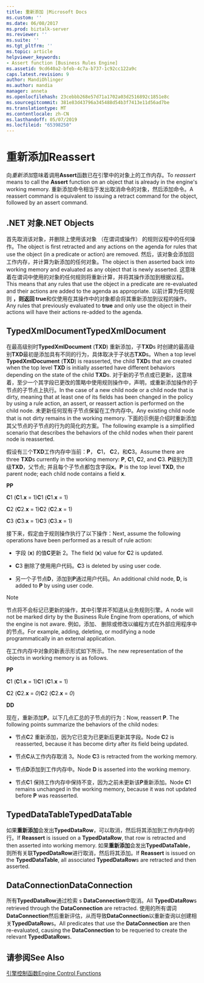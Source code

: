 ```yaml
---
title: 重新添加 |Microsoft Docs
ms.custom: ''
ms.date: 06/08/2017
ms.prod: biztalk-server
ms.reviewer: ''
ms.suite: ''
ms.tgt_pltfrm: ''
ms.topic: article
helpviewer_keywords:
- Assert function [Business Rules Engine]
ms.assetid: 9cd640a2-bfeb-4c7a-b737-1c92cc122a9c
caps.latest.revision: 9
author: MandiOhlinger
ms.author: mandia
manager: anneta
ms.openlocfilehash: 23cebbb268e57d71a1702a03d2516892c1851e8c
ms.sourcegitcommit: 381e83d43796a345488d54b3f7413e11d56ad7be
ms.translationtype: MT
ms.contentlocale: zh-CN
ms.lasthandoff: 05/07/2019
ms.locfileid: "65398250"
---
```

# <a name="reassert"></a><span data-ttu-id="d84b3-102">重新添加</span><span class="sxs-lookup"><span data-stu-id="d84b3-102">Reassert</span></span>
<span data-ttu-id="d84b3-103">向*重新添加*意味着调用**Assert**函数已在引擎中的对象上的工作内存。</span><span class="sxs-lookup"><span data-stu-id="d84b3-103">To *reassert* means to call the **Assert** function on an object that is already in the engine's working memory.</span></span> <span data-ttu-id="d84b3-104">重新添加命令相当于发出取消命令的对象，然后添加命令。</span><span class="sxs-lookup"><span data-stu-id="d84b3-104">A reassert command is equivalent to issuing a retract command for the object, followed by an assert command.</span></span>  
  
## <a name="net-objects"></a><span data-ttu-id="d84b3-105">.NET 对象</span><span class="sxs-lookup"><span data-stu-id="d84b3-105">.NET Objects</span></span>  
 <span data-ttu-id="d84b3-106">首先取消该对象，并删除上使用该对象 （在谓词或操作） 的规则议程中的任何操作。</span><span class="sxs-lookup"><span data-stu-id="d84b3-106">The object is first retracted and any actions on the agenda for rules that use the object (in a predicate or action) are removed.</span></span> <span data-ttu-id="d84b3-107">然后，该对象会添加回工作内存，并计算为新添加的任何对象。</span><span class="sxs-lookup"><span data-stu-id="d84b3-107">The object is then asserted back into working memory and evaluated as any object that is newly asserted.</span></span> <span data-ttu-id="d84b3-108">这意味着在谓词中使用的对象的任何规则将重新计算，并将其操作添加到根据议程。</span><span class="sxs-lookup"><span data-stu-id="d84b3-108">This means that any rules that use the object in a predicate are re-evaluated and their actions are added to the agenda as appropriate.</span></span> <span data-ttu-id="d84b3-109">以前计算为任何规则 **，则返回 true**和仅使用在其操作中的对象都会将其重新添加到议程的操作。</span><span class="sxs-lookup"><span data-stu-id="d84b3-109">Any rules that previously evaluated to **true** and only use the object in their actions will have their actions re-added to the agenda.</span></span>  
  
## <a name="typedxmldocument"></a><span data-ttu-id="d84b3-110">TypedXmlDocument</span><span class="sxs-lookup"><span data-stu-id="d84b3-110">TypedXmlDocument</span></span>  
 <span data-ttu-id="d84b3-111">在最高级别时**TypedXmlDocument** (**TXD**) 重新添加，子**TXD**s 时创建的最高级别**TXD**最初是添加具有不同的行为，具体取决于子状态**TXD**s。</span><span class="sxs-lookup"><span data-stu-id="d84b3-111">When a top level **TypedXmlDocument** (**TXD**) is reasserted, the child **TXD**s that are created when the top level **TXD** is initially asserted have different behaviors depending on the state of the child **TXD**s.</span></span> <span data-ttu-id="d84b3-112">对于新的子节点或已更新，这意味着，至少一个其字段已更改的策略中使用规则操作中，声明，或重新添加操作的子节点的子节点上执行。</span><span class="sxs-lookup"><span data-stu-id="d84b3-112">In the case of a new child node or a child node that is dirty, meaning that at least one of its fields has been changed in the policy by using a rule action, an assert, or reassert action is performed on the child node.</span></span> <span data-ttu-id="d84b3-113">未更新任何现有子节点保留在工作内存中。</span><span class="sxs-lookup"><span data-stu-id="d84b3-113">Any existing child node that is not dirty remains in the working memory.</span></span> <span data-ttu-id="d84b3-114">下面的示例是介绍时重新添加其父节点的子节点的行为的简化的方案。</span><span class="sxs-lookup"><span data-stu-id="d84b3-114">The following example is a simplified scenario that describes the behaviors of the child nodes when their parent node is reasserted.</span></span>  
  
 <span data-ttu-id="d84b3-115">假设有三个**TXD**工作内存中当前：**P**， **C**1， **C**2，和**C**3。</span><span class="sxs-lookup"><span data-stu-id="d84b3-115">Assume there are three **TXD**s currently in the working memory: **P**, **C**1, **C**2, and **C**3.</span></span> <span data-ttu-id="d84b3-116">**P**级别为顶级**TXD**，父节点; 并且每个子节点都包含字段**x**。</span><span class="sxs-lookup"><span data-stu-id="d84b3-116">**P** is the top level **TXD**, the parent node; each child node contains a field **x**.</span></span>  
  
 <span data-ttu-id="d84b3-117">**P**</span><span class="sxs-lookup"><span data-stu-id="d84b3-117">**P**</span></span>  
  
 <span data-ttu-id="d84b3-118">**C**1 (**C**1.**x** = 1)</span><span class="sxs-lookup"><span data-stu-id="d84b3-118">**C**1 (**C**1.**x** = 1)</span></span>  
  
 <span data-ttu-id="d84b3-119">**C**2 (**C**2.**x** = 1)</span><span class="sxs-lookup"><span data-stu-id="d84b3-119">**C**2 (**C**2.**x** = 1)</span></span>  
  
 <span data-ttu-id="d84b3-120">**C**3 (**C**3.**x** = 1)</span><span class="sxs-lookup"><span data-stu-id="d84b3-120">**C**3 (**C**3.**x** = 1)</span></span>  
  
 <span data-ttu-id="d84b3-121">接下来，假定由于规则操作执行了以下操作：</span><span class="sxs-lookup"><span data-stu-id="d84b3-121">Next, assume the following operations have been performed as a result of rule action:</span></span>  
  
-   <span data-ttu-id="d84b3-122">字段 (**x**) 的值**C**更新 2。</span><span class="sxs-lookup"><span data-stu-id="d84b3-122">The field (**x**) value for **C**2 is updated.</span></span>  
  
-   <span data-ttu-id="d84b3-123">**C**3 删除了使用用户代码。</span><span class="sxs-lookup"><span data-stu-id="d84b3-123">**C**3 is deleted by using user code.</span></span>  
  
-   <span data-ttu-id="d84b3-124">另一个子节点**D**，添加到**P**通过用户代码。</span><span class="sxs-lookup"><span data-stu-id="d84b3-124">An additional child node, **D**, is added to **P** by using user code.</span></span>  
  
> [!NOTE]
>  <span data-ttu-id="d84b3-125">节点将不会标记已更新的操作，其中引擎并不知道从业务规则引擎。</span><span class="sxs-lookup"><span data-stu-id="d84b3-125">A node will not be marked dirty by the Business Rule Engine from operations, of which the engine is not aware.</span></span> <span data-ttu-id="d84b3-126">例如，添加、 删除或修改以编程方式在外部应用程序中的节点。</span><span class="sxs-lookup"><span data-stu-id="d84b3-126">For example, adding, deleting, or modifying a node programmatically in an external application.</span></span>  
  
 <span data-ttu-id="d84b3-127">在工作内存中对象的新表示形式如下所示。</span><span class="sxs-lookup"><span data-stu-id="d84b3-127">The new representation of the objects in working memory is as follows.</span></span>  
  
 <span data-ttu-id="d84b3-128">**P**</span><span class="sxs-lookup"><span data-stu-id="d84b3-128">**P**</span></span>  
  
 <span data-ttu-id="d84b3-129">**C**1 (**C**1.**x** = 1)</span><span class="sxs-lookup"><span data-stu-id="d84b3-129">**C**1 (**C**1.**x** = 1)</span></span>  
  
 <span data-ttu-id="d84b3-130">**C**2 (**C**2.**x** = *0*)</span><span class="sxs-lookup"><span data-stu-id="d84b3-130">**C**2 (**C**2.**x** = *0*)</span></span>  
  
 <span data-ttu-id="d84b3-131">**D**</span><span class="sxs-lookup"><span data-stu-id="d84b3-131">**D**</span></span>  
  
 <span data-ttu-id="d84b3-132">现在，重新添加**P**。以下几点汇总的子节点的行为：</span><span class="sxs-lookup"><span data-stu-id="d84b3-132">Now, reassert **P**. The following points summarize the behaviors of the child nodes:</span></span>  
  
-   <span data-ttu-id="d84b3-133">节点**C**2 重新添加，因为它已变为已更新后更新其字段。</span><span class="sxs-lookup"><span data-stu-id="d84b3-133">Node **C**2 is reasserted, because it has become dirty after its field being updated.</span></span>  
  
-   <span data-ttu-id="d84b3-134">节点**C**从工作内存取消 3。</span><span class="sxs-lookup"><span data-stu-id="d84b3-134">Node **C**3 is retracted from the working memory.</span></span>  
  
-   <span data-ttu-id="d84b3-135">节点**D**添加到工作内存中。</span><span class="sxs-lookup"><span data-stu-id="d84b3-135">Node **D** is asserted into the working memory.</span></span>  
  
-   <span data-ttu-id="d84b3-136">节点**C**1 保持工作内存中保持不变，因为之前未更新该**P**重新添加。</span><span class="sxs-lookup"><span data-stu-id="d84b3-136">Node **C**1 remains unchanged in the working memory, because it was not updated before **P** was reasserted.</span></span>  
  
## <a name="typeddatatable"></a><span data-ttu-id="d84b3-137">TypedDataTable</span><span class="sxs-lookup"><span data-stu-id="d84b3-137">TypedDataTable</span></span>  
 <span data-ttu-id="d84b3-138">如果**重新添加**会发出**TypedDataRow**，可以取消，然后将其添加到工作内存中的行。</span><span class="sxs-lookup"><span data-stu-id="d84b3-138">If **Reassert** is issued on a **TypedDataRow**, that row is retracted and then asserted into working memory.</span></span> <span data-ttu-id="d84b3-139">如果**重新添加**会发出**TypedDataTable**，则所有关联**TypedDataRow**进行取消，然后将其添加。</span><span class="sxs-lookup"><span data-stu-id="d84b3-139">If **Reassert** is issued on the **TypedDataTable**, all associated **TypedDataRow**s are retracted and then asserted.</span></span>  
  
## <a name="dataconnection"></a><span data-ttu-id="d84b3-140">DataConnection</span><span class="sxs-lookup"><span data-stu-id="d84b3-140">DataConnection</span></span>  
 <span data-ttu-id="d84b3-141">所有**TypedDataRow**通过检索 s **DataConnection**中取消。</span><span class="sxs-lookup"><span data-stu-id="d84b3-141">All **TypedDataRow**s retrieved through the **DataConnection** are retracted.</span></span> <span data-ttu-id="d84b3-142">使用的所有谓词**DataConnection**然后重新评估，从而导致**DataConnection**以重新查询以创建相关**TypedDataRow**s。</span><span class="sxs-lookup"><span data-stu-id="d84b3-142">All predicates that use the **DataConnection** are then re-evaluated, causing the **DataConnection** to be requeried to create the relevant **TypedDataRow**s.</span></span>  
  
## <a name="see-also"></a><span data-ttu-id="d84b3-143">请参阅</span><span class="sxs-lookup"><span data-stu-id="d84b3-143">See Also</span></span>  
 [<span data-ttu-id="d84b3-144">引擎控制函数</span><span class="sxs-lookup"><span data-stu-id="d84b3-144">Engine Control Functions</span></span>](../core/engine-control-functions.md)
